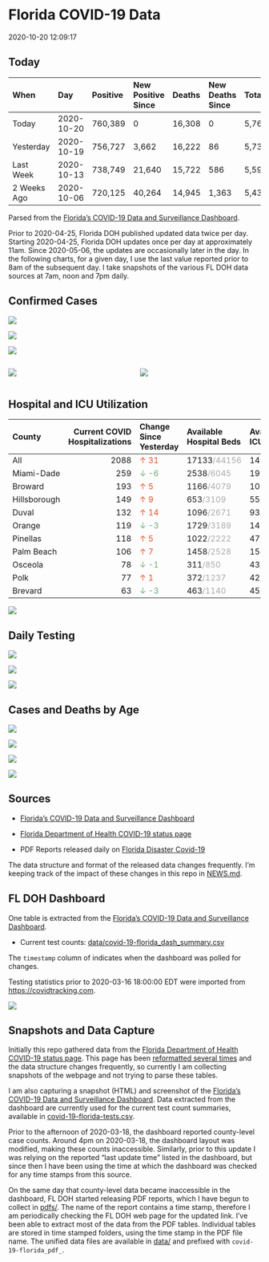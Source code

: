 Florida COVID-19 Data
================
2020-10-20 12:09:17

## Today

| When        | Day        | Positive | New Positive Since | Deaths | New Deaths Since | Total     |
| :---------- | :--------- | :------- | :----------------- | :----- | :--------------- | :-------- |
| Today       | 2020-10-20 | 760,389  | 0                  | 16,308 | 0                | 5,767,947 |
| Yesterday   | 2020-10-19 | 756,727  | 3,662              | 16,222 | 86               | 5,739,283 |
| Last Week   | 2020-10-13 | 738,749  | 21,640             | 15,722 | 586              | 5,593,424 |
| 2 Weeks Ago | 2020-10-06 | 720,125  | 40,264             | 14,945 | 1,363            | 5,433,578 |

Parsed from the [Florida’s COVID-19 Data and Surveillance
Dashboard](https://fdoh.maps.arcgis.com/apps/opsdashboard/index.html#/8d0de33f260d444c852a615dc7837c86).

Prior to 2020-04-25, Florida DOH published updated data twice per day.
Starting 2020-04-25, Florida DOH updates once per day at approximately
11am. Since 2020-05-06, the updates are occasionally later in the day.
In the following charts, for a given day, I use the last value reported
prior to 8am of the subsequent day. I take snapshots of the various FL
DOH data sources at 7am, noon and 7pm daily.

## Confirmed Cases

![](plots/covid-19-florida-daily-test-changes.png)

![](plots/covid-19-florida-deaths-by-day.png)

![](plots/covid-19-florida-county-top-6.png)

<div class="columns">

<div class="column is-full-mobile">

![](plots/covid-19-florida-testing.png)

</div>

<div class="column is-full-mobile">

![](plots/covid-19-florida-total-positive.png)

</div>

</div>

## Hospital and ICU Utilization

| County       | Current COVID Hospitalizations | Change Since Yesterday                   | Available Hospital Beds                      | Available ICU Beds                         |
| :----------- | -----------------------------: | :--------------------------------------- | :------------------------------------------- | :----------------------------------------- |
| All          |                           2088 | <span style="color: #EC4E20">↑ 31</span> | 17133<span style="color: #aaa">/44156</span> | 1427<span style="color: #aaa">/4608</span> |
| Miami-Dade   |                            259 | <span style="color: #6BAA75">↓ -6</span> | 2538<span style="color: #aaa">/6045</span>   | 199<span style="color: #aaa">/753</span>   |
| Broward      |                            193 | <span style="color: #EC4E20">↑ 5</span>  | 1166<span style="color: #aaa">/4079</span>   | 106<span style="color: #aaa">/335</span>   |
| Hillsborough |                            149 | <span style="color: #EC4E20">↑ 9</span>  | 653<span style="color: #aaa">/3109</span>    | 55<span style="color: #aaa">/319</span>    |
| Duval        |                            132 | <span style="color: #EC4E20">↑ 14</span> | 1096<span style="color: #aaa">/2671</span>   | 93<span style="color: #aaa">/333</span>    |
| Orange       |                            119 | <span style="color: #6BAA75">↓ -3</span> | 1729<span style="color: #aaa">/3189</span>   | 141<span style="color: #aaa">/263</span>   |
| Pinellas     |                            118 | <span style="color: #EC4E20">↑ 5</span>  | 1022<span style="color: #aaa">/2222</span>   | 47<span style="color: #aaa">/248</span>    |
| Palm Beach   |                            106 | <span style="color: #EC4E20">↑ 7</span>  | 1458<span style="color: #aaa">/2528</span>   | 154<span style="color: #aaa">/239</span>   |
| Osceola      |                             78 | <span style="color: #6BAA75">↓ -1</span> | 311<span style="color: #aaa">/850</span>     | 43<span style="color: #aaa">/84</span>     |
| Polk         |                             77 | <span style="color: #EC4E20">↑ 1</span>  | 372<span style="color: #aaa">/1237</span>    | 42<span style="color: #aaa">/138</span>    |
| Brevard      |                             63 | <span style="color: #6BAA75">↓ -3</span> | 463<span style="color: #aaa">/1140</span>    | 45<span style="color: #aaa">/121</span>    |

![](plots/covid-19-florida-icu-usage.png)

## Daily Testing

![](plots/covid-19-florida-tests-per-case.png)

<!-- ![](plots/covid-19-florida-change-new-cases.png) -->

![](plots/covid-19-florida-tests-percent-positive.png)

![](plots/covid-19-florida-test-and-case-growth.png)

## Cases and Deaths by Age

![](plots/covid-19-florida-weekly-events-by-age.png)

![](plots/covid-19-florida-age.png)

![](plots/covid-19-florida-age-deaths.png)

![](plots/covid-19-florida-age-sex.png)

## Sources

  - [Florida’s COVID-19 Data and Surveillance
    Dashboard](https://fdoh.maps.arcgis.com/apps/opsdashboard/index.html#/8d0de33f260d444c852a615dc7837c86)

  - [Florida Department of Health COVID-19 status
    page](http://www.floridahealth.gov/diseases-and-conditions/COVID-19/)

  - PDF Reports released daily on [Florida Disaster
    Covid-19](http://www.floridahealth.gov/diseases-and-conditions/COVID-19/)

The data structure and format of the released data changes frequently.
I’m keeping track of the impact of these changes in this repo in
[NEWS.md](NEWS.md).

## FL DOH Dashboard

One table is extracted from the [Florida’s COVID-19 Data and
Surveillance
Dashboard](https://fdoh.maps.arcgis.com/apps/opsdashboard/index.html#/8d0de33f260d444c852a615dc7837c86).

  - Current test counts:
    [data/covid-19-florida\_dash\_summary.csv](data/covid-19-florida_dash_summary.csv)

The `timestamp` column of indicates when the dashboard was polled for
changes.

Testing statistics prior to 2020-03-16 18:00:00 EDT were imported from
<https://covidtracking.com>.

![](screenshots/fodh_maps_arcgis_com__apps__opsdashboard.png)

## Snapshots and Data Capture

Initially this repo gathered data from the [Florida Department of Health
COVID-19 status
page](http://www.floridahealth.gov/diseases-and-conditions/COVID-19/).
This page has been [reformatted several
times](screenshots/floridahealth_gov__diseases-and-conditions__COVID-19.png)
and the data structure changes frequently, so currently I am collecting
snapshots of the webpage and not trying to parse these tables.

I am also capturing a snapshot (HTML) and screenshot of the [Florida’s
COVID-19 Data and Surveillance
Dashboard](https://fdoh.maps.arcgis.com/apps/opsdashboard/index.html#/8d0de33f260d444c852a615dc7837c86).
Data extracted from the dashboard are currently used for the current
test count summaries, available in
[covid-19-florida-tests.csv](covid-19-florida-tests.csv).

Prior to the afternoon of 2020-03-18, the dashboard reported
county-level case counts. Around 4pm on 2020-03-18, the dashboard layout
was modified, making these counts inaccessible. Similarly, prior to this
update I was relying on the reported “last update time” listed in the
dashboard, but since then I have been using the time at which the
dashboard was checked for any time stamps from this source.

On the same day that county-level data became inaccessible in the
dashboard, FL DOH started releasing PDF reports, which I have begun to
collect in [pdfs/](pdfs/). The name of the report contains a time stamp,
therefore I am periodically checking the FL DOH web page for the updated
link. I’ve been able to extract most of the data from the PDF tables.
Individual tables are stored in time stamped folders, using the time
stamp in the PDF file name. The unified data files are available in
[data/](data/) and prefixed with `covid-19-florida_pdf_`.
